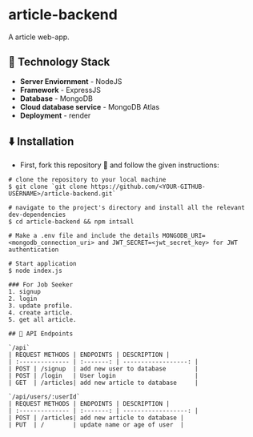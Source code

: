 # article-backend
A article web-app.


## 🚧 Technology Stack

- **Server Enviornment** - NodeJS
- **Framework** - ExpressJS
- **Database** - MongoDB
- **Cloud database service** - MongoDB Atlas
- **Deployment** - render

## ⬇️ Installation

- First, fork this repository 🍴 and follow the given instructions:

```
# clone the repository to your local machine
$ git clone `git clone https://github.com/<YOUR-GITHUB-USERNAME>/article-backend.git`

# navigate to the project's directory and install all the relevant dev-dependencies
$ cd article-backend && npm intsall

# Make a .env file and include the details MONGODB_URI=<mongodb_connection_uri> and JWT_SECRET=<jwt_secret_key> for JWT authentication

# Start application
$ node index.js

### For Job Seeker
1. signup
2. login
3. update profile.
4. create article.
5. get all article.

## 🔨 API Endpoints

`/api`
| REQUEST METHODS | ENDPOINTS | DESCRIPTION |
| :-------------- | :-------: | ------------------: |
| POST | /signup  | add new user to database        |
| POST | /login   | User login                      |
| GET  | /articles| add new article to database     |

`/api/users/:userId`
| REQUEST METHODS | ENDPOINTS | DESCRIPTION |
| :-------------- | :-------: | ------------------: |
| POST | /articles| add new article to database |
| PUT  | /        | update name or age of user  |


